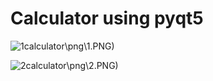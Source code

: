 <h1>Calculator using pyqt5</h1>



![1](C:\Users\한동훈\Desktop\Github\Python_programming\GUI_practice\ex2)calculator\png\1.PNG)



![2](C:\Users\한동훈\Desktop\Github\Python_programming\GUI_practice\ex2)calculator\png\2.PNG)